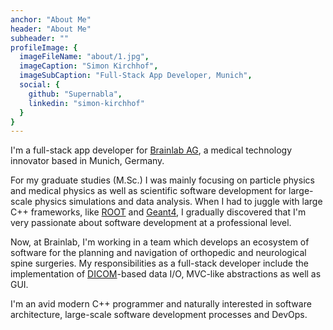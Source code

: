 ```yaml
---
anchor: "About Me"
header: "About Me"
subheader: ""
profileImage: {
  imageFileName: "about/1.jpg",
  imageCaption: "Simon Kirchhof",
  imageSubCaption: "Full-Stack App Developer, Munich",
  social: {
    github: "Supernabla",
    linkedin: "simon-kirchhof"
  }
}
---
```


I'm a full-stack app developer for [Brainlab AG](https://www.brainlab.com/), a medical technology innovator based in Munich, Germany.

For my graduate studies (M.Sc.) I was mainly focusing on particle physics and medical physics as well as scientific software development for large-scale physics simulations and data analysis. When I had to juggle with large C++ frameworks, like [ROOT](https://root.cern/) and [Geant4](https://geant4.web.cern.ch/), I gradually discovered that I'm very passionate about software development at a professional level.

Now, at Brainlab, I'm working in a team which develops an ecosystem of software for the planning and navigation of orthopedic and neurological spine surgeries. My responsibilities as a full-stack developer include the implementation of [DICOM](https://www.dicomstandard.org/)-based data I/O, MVC-like abstractions as well as GUI.

I'm an avid modern C++ programmer and naturally interested in software architecture, large-scale software development processes and DevOps.
